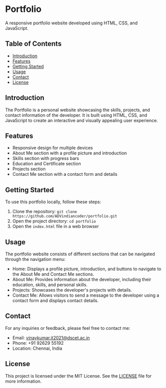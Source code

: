 # Portfolio

A responsive portfolio website developed using HTML, CSS, and JavaScript.

## Table of Contents
- [Introduction](#introduction)
- [Features](#features)
- [Getting Started](#getting-started)
- [Usage](#usage)
- [Contact](#contact)
- [License](#license)

## Introduction
The Portfolio is a personal website showcasing the skills, projects, and contact information of the developer. It is built using HTML, CSS, and JavaScript to create an interactive and visually appealing user experience.

## Features
- Responsive design for multiple devices
- About Me section with a profile picture and introduction
- Skills section with progress bars
- Education and Certificate section
- Projects section
- Contact Me section with a contact form and details

## Getting Started
To use this portfolio locally, follow these steps:

1. Clone the repository: `git clone https://github.com/ADVindiancoder/portfolio.git`
2. Open the project directory: `cd portfolio`
3. Open the `index.html` file in a web browser

## Usage
The portfolio website consists of different sections that can be navigated through the navigation menu:

- Home: Displays a profile picture, introduction, and buttons to navigate to the About Me and Contact Me sections.
- About Me: Provides information about the developer, including their education, skills, and personal skills.
- Projects: Showcases the developer's projects with details.
- Contact Me: Allows visitors to send a message to the developer using a contact form and displays contact details.

## Contact
For any inquiries or feedback, please feel free to contact me:

- Email: [vinaykumar.it2021@dscet.ac.in](vinaykumar.it2021@dscet.ac.in)
- Phone: +91 92629 55192
- Location: Chennai, India

## License
This project is licensed under the MIT License. See the [LICENSE](LICENSE) file for more information.
